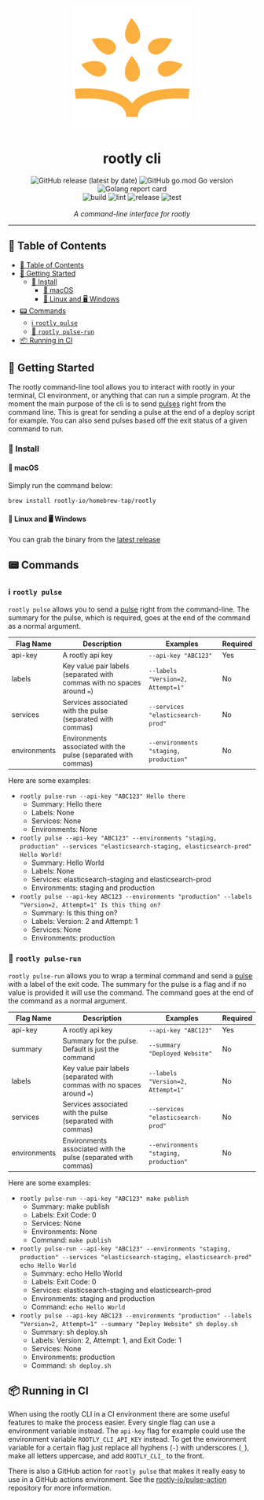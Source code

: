<div align="center">
  <img alt="logo" src="./docs/images/logo.png" height="250px">

  <h1>rootly cli</h1>

  <img alt="GitHub release (latest by date)" src="https://img.shields.io/github/v/release/rootly-io/cli">
  <img alt="GitHub go.mod Go version" src="https://img.shields.io/github/go-mod/go-version/rootly-io/cli">
  <img alt="Golang report card" src ="https://goreportcard.com/badge/github.com/rootly-io/cli">
  <br>
  <img alt="build" src="https://github.com/rootly-io/cli/workflows/build/badge.svg" />
  <img alt="lint" src="https://github.com/rootly-io/cli/workflows/lint/badge.svg" />
  <img alt="release" src="https://github.com/rootly-io/cli/workflows/release/badge.svg" />
  <img alt="test" src="https://github.com/rootly-io/cli/workflows/test/badge.svg" />
  <br />
  <br />
  <i>A command-line interface for rootly</i>
</div>

<hr />

## 📜 Table of Contents

- [📜 Table of Contents](#-table-of-contents)
- [👋 Getting Started](#-getting-started)
  - [🚀 Install](#-install)
    - [🍎 macOS](#-macos)
    - [🐧 Linux and 🖥️ Windows](#-linux-and-️-windows)
- [📟 Commands](#-commands)
  - [ℹ️ `rootly pulse`](#ℹ️-rootly-pulse)
  - [🏃 `rootly pulse-run`](#-rootly-pulse-run)
- [📦 Running in CI](#-running-in-ci)

## 👋 Getting Started

The rootly command-line tool allows you to interact with rootly in your terminal, CI environment, or anything that can run a simple program. At the moment the main purpose of the cli is to send [pulses](https://rootly.io/docs/pulses) right from the command line. This is great for sending a pulse at the end of a deploy script for example. You can also send pulses based off the exit status of a given command to run.

### 🚀 Install

#### 🍎 macOS

Simply run the command below:

```bash
brew install rootly-io/homebrew-tap/rootly
```

#### 🐧 Linux and 🖥️ Windows

You can grab the binary from the [latest release](https://github.com/rootly-io/cli/releases/latest)

## 📟 Commands

### ℹ️ `rootly pulse`

`rootly pulse` allows you to send a [pulse](https://rootly.io/docs/pulses) right from the command-line. The summary for the pulse, which is required, goes at the end of the command as a normal argument.

| **Flag Name** | **Description**                                                         | **Examples**                           | **Required** |
| ------------- | ----------------------------------------------------------------------- | -------------------------------------- | ------------ |
| api-key       | A rootly api key                                                        | `--api-key "ABC123"`                   | Yes          |
| labels        | Key value pair labels (separated with commas with no spaces around `=`) | `--labels "Version=2, Attempt=1"`      | No           |
| services      | Services associated with the pulse (separated with commas)              | `--services "elasticsearch-prod"`      | No           |
| environments  | Environments associated with the pulse (separated with commas)          | `--environments "staging, production"` | No           |

Here are some examples:

- `rootly pulse-run --api-key "ABC123" Hello there`
  - Summary: Hello there
  - Labels: None
  - Services: None
  - Environments: None
- `rootly pulse --api-key "ABC123" --environments "staging, production" --services "elasticsearch-staging, elasticsearch-prod" Hello World!`
  - Summary: Hello World
  - Labels: None
  - Services: elasticsearch-staging and elasticsearch-prod
  - Environments: staging and production
- `rootly pulse --api-key ABC123 --environments "production" --labels "Version=2, Attempt=1" Is this thing on?`
  - Summary: Is this thing on?
  - Labels: Version: 2 and Attempt: 1
  - Services: None
  - Environments: production

### 🏃 `rootly pulse-run`

`rootly pulse-run` allows you to wrap a terminal command and send a [pulse](https://rootly.io/docs/pulses) with a label of the exit code. The summary for the pulse is a flag and if no value is provided it will use the command. The command goes at the end of the command as a normal argument.

| **Flag Name** | **Description**                                                         | **Examples**                           | **Required** |
| ------------- | ----------------------------------------------------------------------- | -------------------------------------- | ------------ |
| api-key       | A rootly api key                                                        | `--api-key "ABC123"`                   | Yes          |
| summary       | Summary for the pulse. Default is just the command                      | `--summary "Deployed Website"`         | No           |
| labels        | Key value pair labels (separated with commas with no spaces around `=`) | `--labels "Version=2, Attempt=1"`      | No           |
| services      | Services associated with the pulse (separated with commas)              | `--services "elasticsearch-prod"`      | No           |
| environments  | Environments associated with the pulse (separated with commas)          | `--environments "staging, production"` | No           |

Here are some examples:

- `rootly pulse-run --api-key "ABC123" make publish`
  - Summary: make publish
  - Labels: Exit Code: 0
  - Services: None
  - Environments: None
  - Command: `make publish`
- `rootly pulse-run --api-key "ABC123" --environments "staging, production" --services "elasticsearch-staging, elasticsearch-prod" echo Hello World`
  - Summary: echo Hello World
  - Labels: Exit Code: 0
  - Services: elasticsearch-staging and elasticsearch-prod
  - Environments: staging and production
  - Command: `echo Hello World`
- `rootly pulse --api-key ABC123 --environments "production" --labels "Version=2, Attempt=1" --summary "Deploy Website" sh deploy.sh`
  - Summary: sh deploy.sh
  - Labels: Version: 2, Attempt: 1, and Exit Code: 1
  - Services: None
  - Environments: production
  - Command: `sh deploy.sh`

## 📦 Running in CI

When using the rootly CLI in a CI environment there are some useful features to make the process easier. Every single flag can use a environment variable instead. The `api-key` flag for example could use the environment variable `ROOTLY_CLI_API_KEY` instead. To get the environment variable for a certain flag just replace all hyphens (`-`) with underscores (`_`), make all letters uppercase, and add `ROOTLY_CLI_` to the front.

There is also a GitHub action for `rootly pulse` that makes it really easy to use in a GitHub actions environment. See the [rootly-io/pulse-action](https://github.com/rootly-io/pulse-action) repository for more information.
